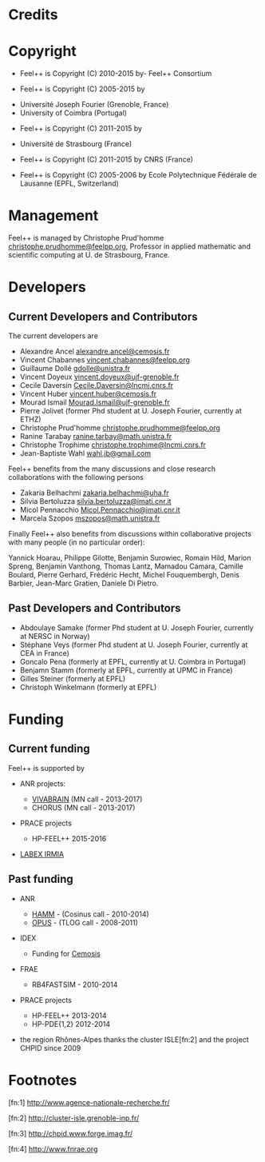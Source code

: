 Credits 
=======

#  Copyright  

  * Feel++ is Copyright (C) 2010-2015 by- Feel++ Consortium

  * Feel++ is Copyright (C) 2005-2015 by
   - Université Joseph Fourier (Grenoble, France)
   - University of Coimbra (Portugal)

  * Feel++ is Copyright (C) 2011-2015 by
   - Université de Strasbourg (France)

  * Feel++ is Copyright (C) 2011-2015 by CNRS (France)

  * Feel++ is Copyright (C) 2005-2006 by Ecole Polytechnique Fédérale
  de Lausanne (EPFL, Switzerland)



#  Management  

Feel++ is managed by Christophe Prud'homme <christophe.prudhomme@feelpp.org>,
Professor in applied mathematic and scientific computing at U. de Strasbourg,
France.

# Developers

##  Current Developers and Contributors 

The current developers are


 - Alexandre Ancel <alexandre.ancel@cemosis.fr>
 - Vincent Chabannes <vincent.chabannes@feelpp.org>
 - Guillaume Dollé <gdolle@unistra.fr>
 - Vincent Doyeux <vincent.doyeux@ujf-grenoble.fr>
 - Cecile Daversin <Cecile.Daversin@lncmi.cnrs.fr>
 - Vincent Huber <vincent.huber@cemosis.fr>
 - Mourad Ismail <Mourad.Ismail@ujf-grenoble.fr>
 - Pierre Jolivet (former Phd student at U. Joseph Fourier, currently at ETHZ)
 - Christophe Prud'homme <christophe.prudhomme@feelpp.org>
 - Ranine Tarabay <ranine.tarbay@math.unistra.fr>
 - Christophe Trophime <christophe.trophime@lncmi.cnrs.fr>
 - Jean-Baptiste Wahl <wahl.jb@gmail.com>

Feel++ benefits from the many discussions and close research collaborations with
the following persons

 - Zakaria Belhachmi <zakaria.belhachmi@uha.fr>
 - Silvia Bertoluzza <silvia.bertoluzza@imati.cnr.it>
 - Micol Pennacchio <Micol.Pennacchio@imati.cnr.it>
 - Marcela Szopos <mszopos@math.unistra.fr>

Finally Feel++ also benefits from discussions within collaborative projects with
many people (in no particular order):

Yannick Hoarau, Philippe Gilotte, Benjamin Surowiec, Romain Hild, Marion Spreng,
Benjamin Vanthong, Thomas Lantz, Mamadou Camara, Camille Boulard, Pierre
Gerhard, Frédéric Hecht, Michel Fouquembergh, Denis Barbier, Jean-Marc Gratien,
Daniele Di Pietro.


##  Past Developers and Contributors 

 - Abdoulaye Samake (former Phd student at U. Joseph Fourier,
   currently at NERSC in Norway)
 - Stéphane Veys (former Phd student at U. Joseph Fourier, currently at CEA in France)
 - Goncalo Pena (formerly at EPFL, currently at U. Coimbra in Portugal)
 - Benjamn Stamm (formerly at EPFL, currently at UPMC in France)
 - Gilles Steiner (formerly at EPFL)
 - Christoph Winkelmann (formerly at EPFL)


# Funding

##  Current funding 

 Feel++ is supported by
 * ANR projects:
   - [VIVABRAIN](http://www.vivabrain.fr)   (MN call - 2013-2017)
   - CHORUS (MN call - 2013-2017)

 * PRACE projects
   - HP-FEEL++ 2015-2016

 * [LABEX IRMIA](http://labex-irmia.u-strasbg.fr/)

##   Past funding 


 * ANR
   - [HAMM](http://www.hamm-project.fr) - (Cosinus call - 2010-2014)
   - [OPUS](http://www.opus-project.fr) - (TLOG call - 2008-2011)

 * IDEX
   - Funding for [Cemosis](http://www.cemosis.fr)

 * FRAE
   - RB4FASTSIM - 2010-2014

 * PRACE projects
   - HP-FEEL++ 2013-2014
   - HP-PDE{1,2} 2012-2014

 * the region Rhônes-Alpes thanks the cluster ISLE[fn:2] and the project
   CHPID since 2009

# Footnotes

[fn:1] http://www.agence-nationale-recherche.fr/

[fn:2] http://cluster-isle.grenoble-inp.fr/

[fn:3] http://chpid.www.forge.imag.fr/

[fn:4] http://www.fnrae.org
